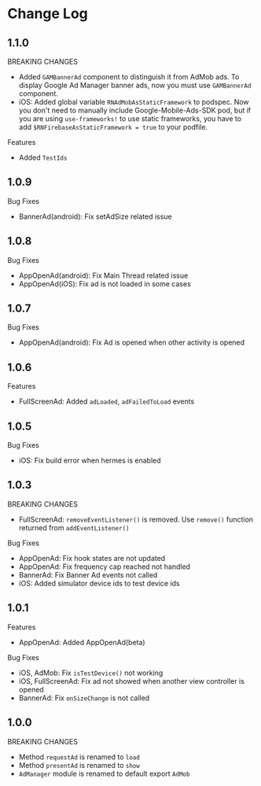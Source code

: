 # Change Log

## 1.1.0

BREAKING CHANGES

- Added `GAMBannerAd` component to distinguish it from AdMob ads. To display Google Ad Manager banner ads, now you must use `GAMBannerAd` component.
- iOS: Added global variable `RNAdMobAsStaticFramework` to podspec. Now you don't need to manually include Google-Mobile-Ads-SDK pod, but if you are using `use-frameworks!` to use static frameworks, you have to add `$RNFirebaseAsStaticFramework = true` to your podfile.

Features

- Added `TestIds`

## 1.0.9

Bug Fixes

- BannerAd(android): Fix setAdSize related issue

## 1.0.8

Bug Fixes

- AppOpenAd(android): Fix Main Thread related issue
- AppOpenAd(iOS): Fix ad is not loaded in some cases

## 1.0.7

Bug Fixes

- AppOpenAd(android): Fix Ad is opened when other activity is opened

## 1.0.6

Features

- FullScreenAd: Added `adLoaded`, `adFailedToLoad` events

## 1.0.5

Bug Fixes

- iOS: Fix build error when hermes is enabled

## 1.0.3

BREAKING CHANGES

- FullScreenAd: `removeEventListener()` is removed. Use `remove()` function returned from `addEventListener()`

Bug Fixes

- AppOpenAd: Fix hook states are not updated
- AppOpenAd: Fix frequency cap reached not handled
- BannerAd: Fix Banner Ad events not called
- iOS: Added simulator device ids to test device ids

## 1.0.1

Features

- AppOpenAd: Added AppOpenAd(beta)

Bug Fixes

- iOS, AdMob: Fix `isTestDevice()` not working
- iOS, FullScreenAd: Fix ad not showed when another view controller is opened
- BannerAd: Fix `onSizeChange` is not called

## 1.0.0

BREAKING CHANGES

- Method `requestAd` is renamed to `load`
- Method `presentAd` is renamed to `show`
- `AdManager` module is renamed to default export `AdMob`